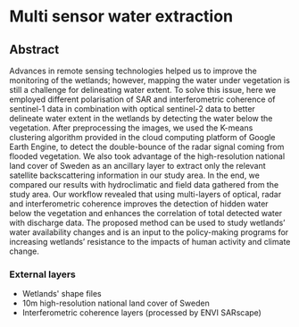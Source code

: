 # Multi sensor water extraction
## Abstract
Advances in remote sensing technologies helped us to improve the monitoring of the wetlands; however, mapping the water under vegetation is still a challenge for delineating water extent. To solve this issue, here we employed different polarisation of SAR and interferometric coherence of sentinel-1 data in combination with optical sentinel-2 data to better delineate water extent in the wetlands by detecting the water below the vegetation. After preprocessing the images, we used the K-means clustering algorithm provided in the cloud computing platform of Google Earth Engine, to detect the double-bounce of the radar signal coming from flooded vegetation. We also took advantage of the high-resolution national land cover of Sweden as an ancillary layer to extract only the relevant satellite backscattering information in our study area. In the end, we compared our results with hydroclimatic and field data gathered from the study area. Our workflow revealed that using multi-layers of optical, radar and interferometric coherence improves the detection of hidden water below the vegetation and enhances the correlation of total detected water with discharge data. The proposed method can be used to study wetlands’ water availability changes and is an input to the policy-making programs for increasing wetlands’ resistance to the impacts of human activity and climate change.
### External layers
- Wetlands' shape files
- 10m high-resolution national land cover of Sweden
- Interferometric coherence layers (processed by ENVI SARscape)